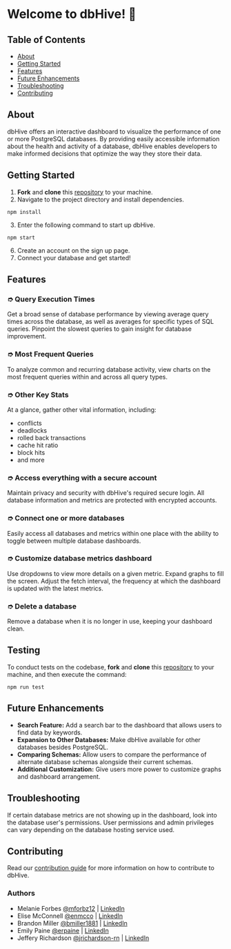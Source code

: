 # Welcome to dbHive! 🐝

## Table of Contents
- [About](#about)
- [Getting Started](#getting-started)
- [Features](#features)
- [Future Enhancements](#future-enhancements)
- [Troubleshooting](#troubleshooting)
- [Contributing](#contributing)

## About
dbHive offers an interactive dashboard to visualize the performance of one or more PostgreSQL databases. By providing easily accessible information about the health and activity of a database, dbHive enables developers to make informed decisions that optimize the way they store their data.

## Getting Started
1. **Fork** and **clone** this [repository](https://github.com/oslabs-beta/dbhive) to your machine.
2. Navigate to the project directory and install dependencies.
```
npm install
```
3. Enter the following command to start up dbHive. 
```
npm start
```
6. Create an account on the sign up page.
7. Connect your database and get started!

## Features
### ➮ Query Execution Times
Get a broad sense of database performance by viewing average query times across the database, as well as averages for specific types of SQL queries. Pinpoint the slowest queries to gain insight for database improvement.
### ➮ Most Frequent Queries
To analyze common and recurring database activity, view charts on the most frequent queries within and across all query types.
### ➮ Other Key Stats
At a glance, gather other vital information, including:
- conflicts
- deadlocks
- rolled back transactions
- cache hit ratio
- block hits
- and more
### ➮ Access everything with a secure account
Maintain privacy and security with dbHive's required secure login. All database information and metrics are protected with encrypted accounts.
### ➮ Connect one or more databases
Easily access all databases and metrics within one place with the ability to toggle between multiple database dashboards.
### ➮ Customize database metrics dashboard
Use dropdowns to view more details on a given metric. Expand graphs to fill the screen. Adjust the fetch interval, the frequency at which the dashboard is updated with the latest metrics.
### ➮ Delete a database
Remove a database when it is no longer in use, keeping your dashboard clean.

## Testing
To conduct tests on the codebase, **fork** and **clone** this [repository](https://github.com/oslabs-beta/dbhive) to your machine, and then execute the command:
```
npm run test
```

## Future Enhancements
- **Search Feature:** Add a search bar to the dashboard that allows users to find data by keywords.
- **Expansion to Other Databases:** Make dbHive available for other databases besides PostgreSQL.
- **Comparing Schemas:** Allow users to compare the performance of alternate database schemas alongside their current schemas.
- **Additional Customization:** Give users more power to customize graphs and dashboard arrangement.

## Troubleshooting
If certain database metrics are not showing up in the dashboard, look into the database user's permissions. User permissions and admin privileges can vary depending on the database hosting service used.

## Contributing
Read our [contribution guide]() for more information on how to contribute to dbHive.

### Authors
- Melanie Forbes [@mforbz12](https://github.com/mforbz12) | [LinkedIn](https://www.linkedin.com/in/melanie-forbes-/)
- Elise McConnell [@enmcco](https://github.com/enmcco) | [LinkedIn](https://www.linkedin.com/in/elisemcconnell/)
- Brandon Miller [@bmiller1881](https://github.com/bmiller1881) | [LinkedIn](https://www.linkedin.com/in/brandon-j-miller/)
- Emily Paine [@erpaine](https://github.com/erpaine) | [LinkedIn](https://www.linkedin.com/in/emily-paine1/)
- Jeffery Richardson [@jrichardson-rn](https://github.com/jrichardson-rn) | [LinkedIn](https://www.linkedin.com/in/jeffery-richardson-ii-2ba819100/)
